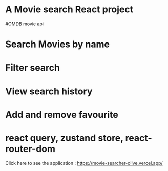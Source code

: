 # A Movie search React project 

#OMDB movie api
# Search Movies by name  
# Filter search
# View search history
# Add and remove favourite
# react query, zustand store, react-router-dom



Click here to see the application :    https://movie-searcher-olive.vercel.app/  
